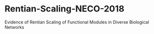 # Rentian-Scaling-NECO-2018
Evidence of Rentian Scaling of Functional Modules in Diverse Biological Networks
